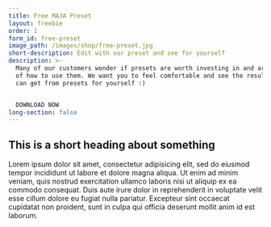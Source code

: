 ```yaml
---
title: Free MAJA Preset
layout: freebie
order: 1
form_id: free-preset
image_path: /images/shop/free-preset.jpg
short-description: Edit with our preset and see for yourself
description: >-
  Many of our customers wonder if presets are worth investing in and are unsure
  of how to use them. We want you to feel comfortable and see the results you
  can get from presets for yourself :)


  DOWNLOAD NOW
long-section: false
---
```


## This is a short heading about something

Lorem ipsum dolor sit amet, consectetur adipisicing elit, sed do eiusmod tempor incididunt ut labore et dolore magna aliqua. Ut enim ad minim veniam, quis nostrud exercitation ullamco laboris nisi ut aliquip ex ea commodo consequat. Duis aute irure dolor in reprehenderit in voluptate velit esse cillum dolore eu fugiat nulla pariatur. Excepteur sint occaecat cupidatat non proident, sunt in culpa qui officia deserunt mollit anim id est laborum.
